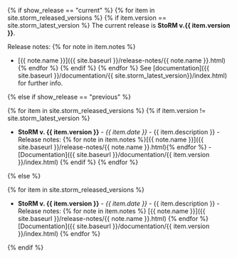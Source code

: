 {% if show_release == "current" %}
  {% for item in site.storm_released_versions %}
    {% if item.version == site.storm_latest_version %}
The current release is **StoRM v.{{ item.version }}**.

Release notes:
      {% for note in item.notes %}
* [{{ note.name }}]({{ site.baseurl }}/release-notes/{{ note.name }}.html)
      {% endfor %}
    {% endif %}
  {% endfor %}
See [documentation]({{ site.baseurl }}/documentation/{{ site.storm_latest_version}}/index.html) for further info.

{% else if show_release == "previous" %}

  {% for item in site.storm_released_versions %}
    {% if item.version != site.storm_latest_version %}
* **StoRM v. {{ item.version }}** - _{{ item.date }}_ - {{ item.description }} - Release notes: {% for note in item.notes %}[{{ note.name }}]({{ site.baseurl }}/release-notes/{{ note.name }}.html){% endfor %} - [Documentation]({{ site.baseurl }}/documentation/{{ item.version }}/index.html) 
    {% endif %}
  {% endfor %}

{% else %}

  {% for item in site.storm_released_versions %}
* **StoRM v. {{ item.version }}** - _{{ item.date }}_ - {{ item.description }} - Release notes:
      {% for note in item.notes %}
[{{ note.name }}]({{ site.baseurl }}/release-notes/{{ note.name }}.html)
      {% endfor %}
[Documentation]({{ site.baseurl }}/documentation/{{ item.version }}/index.html) 
  {% endfor %}

{% endif %}